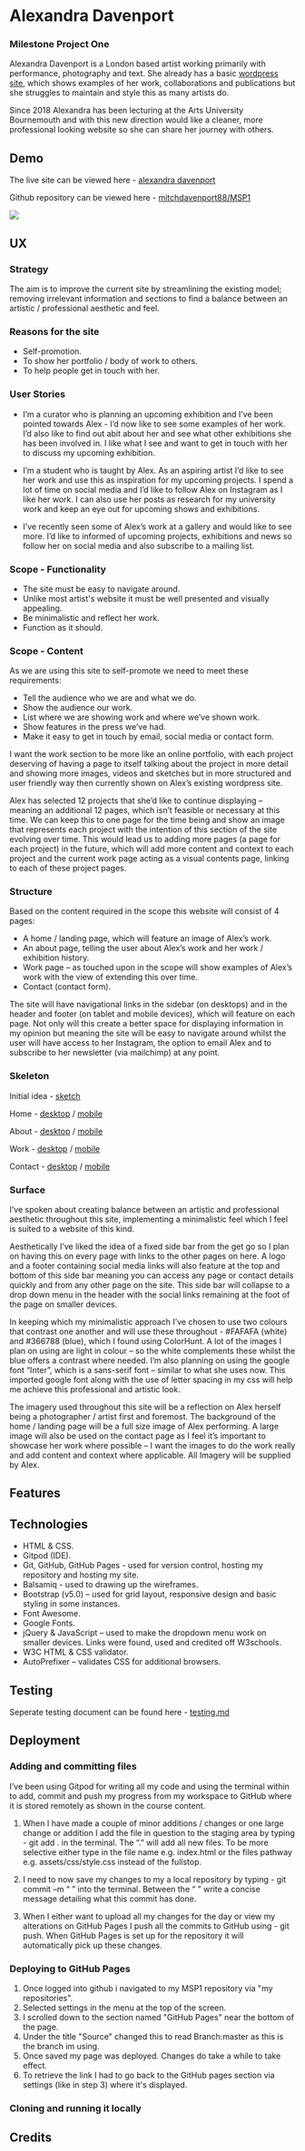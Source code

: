 # Alexandra Davenport

### Milestone Project One

Alexandra Davenport is a London based artist working primarily with performance, photography and text. 
She already has a basic [wordpress site](https://alexdavenport.com/), which shows examples of her work, collaborations and 
publications but she struggles to maintain and style this as many artists do. 

Since 2018 Alexandra has been lecturing at the Arts University Bournemouth and with this new direction would 
like a cleaner, more professional looking website so she can share her journey with others. 

## Demo

The live site can be viewed here - [alexandra davenport](https://mitchdavenport88.github.io/MSP1/)

Github repository can be viewed here - [mitchdavenport88/MSP1](https://github.com/mitchdavenport88/MSP1)

![](https://github.com/mitchdavenport88/MSP1/blob/master/readme-attachments/ami.responsivedesign.is(1).jpg?raw=true)

## UX

### Strategy
The aim is to improve the current site by streamlining the existing model; removing irrelevant information and sections 
to find a balance between an artistic / professional aesthetic and feel.

### Reasons for the site
* Self-promotion.
* To show her portfolio / body of work to others.
* To help people get in touch with her.

### User Stories
* I’m a curator who is planning an upcoming exhibition and I’ve been pointed towards Alex - 
I’d now like to see some examples of her work. I’d also like to find out abit about her and see what other exhibitions 
she has been involved in. I like what I see and want to get in touch with her to discuss my upcoming exhibition.

* I’m a student who is taught by Alex. As an aspiring artist I’d like to see her work and use this as inspiration for my 
upcoming projects. I spend a lot of time on social media and I’d like to follow Alex on Instagram as I like her work. 
I can also use her posts as research for my university work and keep an eye out for upcoming shows and exhibitions.

* I’ve recently seen some of Alex’s work at a gallery and would like to see more. I’d like to informed of upcoming projects, 
exhibitions and news so follow her on social media and also subscribe to a mailing list.

### Scope - Functionality
* The site must be easy to navigate around.
* Unlike most artist's website it must be well presented and visually appealing.
* Be minimalistic and reflect her work.
* Function as it should.

### Scope - Content
As we are using this site to self-promote we need to meet these requirements:
* Tell the audience who we are and what we do.
* Show the audience our work.
* List where we are showing work and where we’ve shown work.
* Show features in the press we’ve had.
* Make it easy to get in touch by email, social media or contact form.

I want the work section to be more like an online portfolio, with each project deserving of having a page to itself 
talking about the project in more detail and showing more images, videos and sketches but in more structured and user 
friendly way then currently shown on Alex’s existing wordpress site.

Alex has selected 12 projects that she’d like to continue displaying – meaning an additional 12 pages, which isn’t feasible 
or necessary at this time. We can keep this to one page for the time being and show an image that represents each project 
with the intention of this section of the site evolving over time. This would lead us to adding more pages (a page for each 
project) in the future, which will add more content and context to each project and the current work page acting as a 
visual contents page, linking to each of these project pages.

### Structure
Based on the content required in the scope this website will consist of 4 pages:
* A home / landing page, which will feature an image of Alex’s work.
* An about page, telling the user about Alex’s work and her work / exhibition history.
* Work page – as touched upon in the scope will show examples of Alex’s work with the view of extending this over time.
* Contact (contact form).

The site will have navigational links in the sidebar (on desktops) and in the header and footer (on tablet and mobile 
devices), which will feature on each page. Not only will this create a better space for displaying information in my 
opinion but meaning the site will be easy to navigate around whilst the user will have access to her Instagram, the option 
to email Alex and to subscribe to her newsletter (via mailchimp) at any point.

### Skeleton
Initial idea - [sketch](https://github.com/mitchdavenport88/MSP1/blob/master/wireframes/wireframe%20-%20sketch.jpg?raw=true)

Home - [desktop](https://github.com/mitchdavenport88/MSP1/blob/master/wireframes/home%20_%20landing.png?raw=true) / 
[mobile](https://github.com/mitchdavenport88/MSP1/blob/master/wireframes/home%20_%20landing%20(mobile).png?raw=true)

About - [desktop](https://github.com/mitchdavenport88/MSP1/blob/master/wireframes/about.png?raw=true) / 
[mobile](https://github.com/mitchdavenport88/MSP1/blob/master/wireframes/about%20(mobile).png?raw=true)

Work - [desktop](https://github.com/mitchdavenport88/MSP1/blob/master/wireframes/work.png?raw=true) / 
[mobile](https://github.com/mitchdavenport88/MSP1/blob/master/wireframes/work%20(mobile).png?raw=true)

Contact - [desktop](https://github.com/mitchdavenport88/MSP1/blob/master/wireframes/contact.png?raw=true) / 
[mobile](https://github.com/mitchdavenport88/MSP1/blob/master/wireframes/contact%20(mobile).png?raw=true)

### Surface
I’ve spoken about creating balance between an artistic and professional aesthetic throughout this site, implementing a 
minimalistic feel which I feel is suited to a website of this kind. 

Aesthetically I’ve liked the idea of a fixed side bar from the get go so I plan on having this on every page with links 
to the other pages on here. A logo and a footer containing social media links will also feature at the top and bottom of 
this side bar meaning you can access any page or contact details quickly and from any other page on the site. This side bar 
will collapse to a drop down menu in the header with the social links remaining at the foot of the page on smaller devices.

In keeping which my minimalistic approach I’ve chosen to use two colours that contrast one another and will use these 
throughout - #FAFAFA (white) and #366788 (blue), which I found using ColorHunt. A lot of the images I plan on using are 
light in colour – so the white complements these whilst the blue offers a contrast where needed. I’m also planning on using 
the google font “Inter”, which is a sans-serif font – similar to what she uses now. This imported google font along with 
the use of letter spacing in my css will help me achieve this professional and artistic look. 

The imagery used throughout this site will be a reflection on Alex herself being a photographer / artist first and foremost. 
The background of the home / landing page will be a full size image of Alex performing. A large image will also be used 
on the contact page as I feel it’s important to showcase her work where possible – I want the images to do the work really 
and add content and context where applicable. All Imagery will be supplied by Alex.

## Features



## Technologies

* HTML & CSS.
* Gitpod (IDE).
* Git, GitHub, GitHub Pages - used for version control, hosting my repository and hosting my site.
* Balsamiq - used to drawing up the wireframes.
* Bootstrap (v5.0) – used for grid layout, responsive design and basic styling in some instances.
* Font Awesome.
* Google Fonts.
* jQuery & JavaScript – used to make the dropdown menu work on smaller devices. Links were found, used and credited off W3schools.
* W3C HTML & CSS validator.
* AutoPrefixer – validates CSS for additional browsers.

## Testing

Seperate testing document can be found here - [testing.md](/workspace/MSP1/testing.md)

## Deployment

### Adding and committing files
I’ve been using Gitpod for writing all my code and using the terminal within to add, commit and push my progress from 
my workspace to GitHub where it is stored remotely as shown in the course content. 

1. When I have made a couple of minor additions / changes or one large change or addition I add the file in question 
to the staging area by typing - git add . in the terminal. The “.” will add all new files. To be more selective either 
type in the file name e.g. index.html or the files pathway e.g. assets/css/style.css instead of the fullstop.

2. I need to now save my changes to my a local repository by typing - git commit –m “ ” into the terminal. 
Between the “ ” write a concise message detailing what this commit has done.

3. When I either want to upload all my changes for the day or view my alterations on GitHub Pages I push all the 
commits to GitHub using - git push. When GitHub Pages is set up for the repository it will automatically pick up these 
changes.

### Deploying to GitHub Pages
1. Once logged into github i navigated to my MSP1 repository via "my repositories".
2. Selected settings in the menu at the top of the screen.
3. I scrolled down to the section named "GitHub Pages" near the bottom of the page.
4. Under the title "Source" changed this to read Branch:master as this is the branch im using.
5. Once saved my page was deployed. Changes do take a while to take effect.
6. To retrieve the link I had to go back to the GitHub pages section via settings (like in step 3) where it's displayed.

### Cloning and running it locally


## Credits